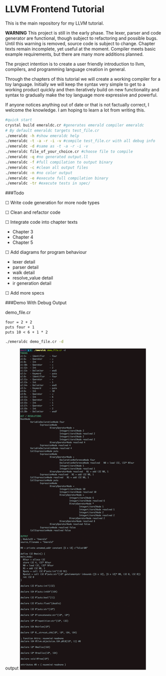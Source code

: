 # LLVM Frontend Tutorial

This is the main repository for my LLVM tutorial.

**WARNING** This project is still in the early phase. The lexer, parser and code generator are functional, though subject to refactoring and possible bugs. Until this warning is removed, source code is subject to change. Chapter texts remain incomplete, yet useful at the moment. Compiler meets basic example requirements, but there are many more additions planned.

The project intention is to create a user friendly introduction to llvm, compilers, and programming language creation in general.

Through the chapters of this tutorial we will create a working compiler for a toy language. Initially we will keep the syntax very simple to get to a working product quickly and then iteratively build on new functionality and syntax to gradually make the toy language more expressive and powerful.

If anyone notices anything out of date or that is not factually correct, I welcome the knowledge. I am hoping to learn a lot from writing this.

```bash
#quick start
crystal build emeraldc.cr #generates emerald compiler emeraldc
# By default emeraldc targets test_file.cr
./emeraldc -h #show emeraldc help
./emeraldc -t -a -r -i -v #compile test_file.cr with all debug info
./emeraldc -d #same as -t -a -r -i -v
./emeraldc file_of_your_choice.cr #choose file to compile
./emeraldc -q #no generated output.ll
./emeraldc -f #full compilation to output binary
./emeraldc -c #clean all output files
./emeraldc -n #no color output
./emeraldc -e #execute full compilation binary
./emeraldc -tr #execute tests in spec/
```

###Todo

☐ Write code generation for more node types

☐ Clean and refactor code

☐ Integrate code into chapter texts
 - Chapter 3
 - Chapter 4
 - Chapter 5

☐ Add diagrams for program behaviour
 - lexer detail
 - parser detail
 - walk detail
 - resolve_value detail
 - ir generation detail

☐ Add more specs


###Demo With Debug Output

demo_file.cr
```crystal
four = 2 + 2
puts four + 1
puts 10 < 6 + 1 * 2
```

```bash
./emeraldc demo_file.cr -d
```

output
![Output](https://raw.githubusercontent.com/Virtual-Machine/llvm-tutorial-book/master/diagrams/img/demo_output.png)

